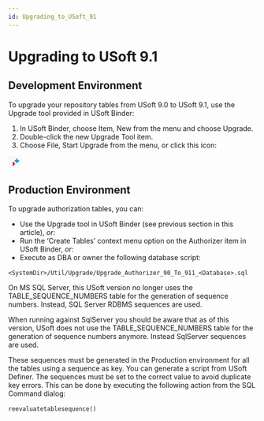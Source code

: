 ```yaml
---
id: Upgrading_to_USoft_91
---
```


# Upgrading to USoft 9.1

## Development Environment

To upgrade your repository tables from USoft 9.0 to USoft 9.1, use the Upgrade tool provided in USoft Binder:

1. In USoft Binder, choose Item, New from the menu and choose Upgrade.
2. Double-click the new Upgrade Tool item.
3. Choose File, Start Upgrade from the menu, or click this icon:

![](./assets/3eb6ad7e-a067-4cc3-8df9-a62bf618c968.png)

## Production Environment

To upgrade authorization tables, you can:

- Use the Upgrade tool in USoft Binder (see previous section in this article), *or:*
- Run the ‘Create Tables’ context menu option on the Authorizer item in USoft Binder, *or:*
- Execute as DBA or owner the following database script:

```
<SystemDir>/Util/Upgrade/Upgrade_Authorizer_90_To_911_<Database>.sql
```

On MS SQL Server, this USoft version no longer uses the TABLE_SEQUENCE_NUMBERS table for the generation of sequence numbers. Instead, SQL Server RDBMS sequences are used.

When running against SqlServer you should be aware that as of this version, USoft does not use the TABLE_SEQUENCE_NUMBERS table for the generation of sequence numbers anymore. Instead SqlServer sequences are used.

These sequences must be generated in the Production environment for all the tables using a sequence as key. You can generate a script from USoft Definer. The sequences must be set to the correct value to avoid duplicate key errors. This can be done by executing the following action from the SQL Command dialog:

```
reevaluatetablesequence()
```

 